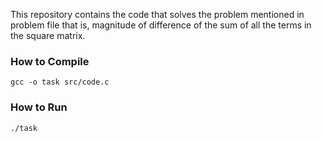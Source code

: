 This repository contains the code that solves the problem mentioned in problem file that is, magnitude of difference of the sum of all the terms in the square matrix.

### How to Compile 

```shell
gcc -o task src/code.c
```

### How to Run

```shell
./task
```

